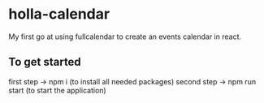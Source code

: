 # holla-calendar
My first go at using fullcalendar to create an events calendar in react.
​
## To get started
first step  ->  npm i  (to install all needed packages)
second step ->  npm run start (to start the application)